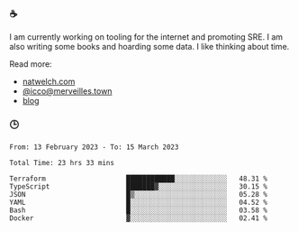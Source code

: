 ### ☕

I am currently working on tooling for the internet and promoting SRE. I am also writing some books and hoarding some data. I like thinking about time. 

Read more:

 - [natwelch.com](https://natwelch.com)
 - [@icco@merveilles.town](https://merveilles.town/@icco)
 - [blog](https://writing.natwelch.com)

### 🕒

<!--START_SECTION:waka-->

```text
From: 13 February 2023 - To: 15 March 2023

Total Time: 23 hrs 33 mins

Terraform                    ████████████░░░░░░░░░░░░░   48.31 %
TypeScript                   ███████▓░░░░░░░░░░░░░░░░░   30.15 %
JSON                         █▒░░░░░░░░░░░░░░░░░░░░░░░   05.28 %
YAML                         █░░░░░░░░░░░░░░░░░░░░░░░░   04.52 %
Bash                         █░░░░░░░░░░░░░░░░░░░░░░░░   03.58 %
Docker                       ▓░░░░░░░░░░░░░░░░░░░░░░░░   02.41 %
```

<!--END_SECTION:waka-->
